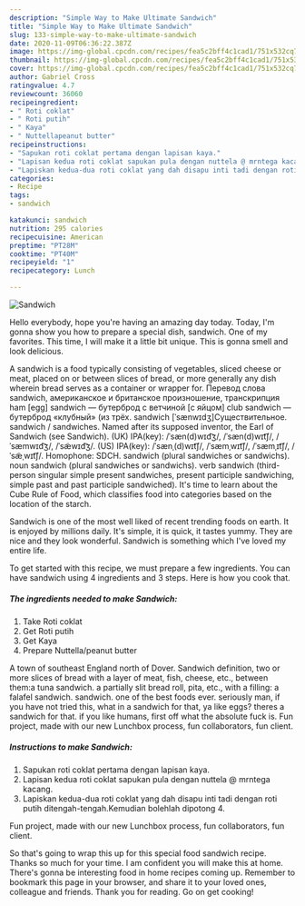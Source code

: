 ```yaml
---
description: "Simple Way to Make Ultimate Sandwich"
title: "Simple Way to Make Ultimate Sandwich"
slug: 133-simple-way-to-make-ultimate-sandwich
date: 2020-11-09T06:36:22.387Z
image: https://img-global.cpcdn.com/recipes/fea5c2bff4c1cad1/751x532cq70/sandwich-resipi-foto-utama.jpg
thumbnail: https://img-global.cpcdn.com/recipes/fea5c2bff4c1cad1/751x532cq70/sandwich-resipi-foto-utama.jpg
cover: https://img-global.cpcdn.com/recipes/fea5c2bff4c1cad1/751x532cq70/sandwich-resipi-foto-utama.jpg
author: Gabriel Cross
ratingvalue: 4.7
reviewcount: 36060
recipeingredient:
- " Roti coklat"
- " Roti putih"
- " Kaya"
- " Nuttellapeanut butter"
recipeinstructions:
- "Sapukan roti coklat pertama dengan lapisan kaya."
- "Lapisan kedua roti coklat sapukan pula dengan nuttela @ mrntega kacang."
- "Lapiskan kedua-dua roti coklat yang dah disapu inti tadi dengan roti putih ditengah-tengah.Kemudian bolehlah dipotong 4."
categories:
- Recipe
tags:
- sandwich

katakunci: sandwich 
nutrition: 295 calories
recipecuisine: American
preptime: "PT28M"
cooktime: "PT40M"
recipeyield: "1"
recipecategory: Lunch

---
```



![Sandwich](https://img-global.cpcdn.com/recipes/fea5c2bff4c1cad1/751x532cq70/sandwich-resipi-foto-utama.jpg)

Hello everybody, hope you're having an amazing day today. Today, I'm gonna show you how to prepare a special dish, sandwich. One of my favorites. This time, I will make it a little bit unique. This is gonna smell and look delicious.

A sandwich is a food typically consisting of vegetables, sliced cheese or meat, placed on or between slices of bread, or more generally any dish wherein bread serves as a container or wrapper for. Перевод слова sandwich, американское и британское произношение, транскрипция ham [egg] sandwich — бутерброд с ветчиной [с яйцом] club sandwich — бутерброд «клубный» (из трёх. sandwich [ˈsænwɪdʒ]Существительное. sandwich / sandwiches. Named after its supposed inventor, the Earl of Sandwich (see Sandwich). (UK) IPA(key): /ˈsæn(d)wɪd͡ʒ/, /ˈsæn(d)wɪt͡ʃ/, /ˈsæmwɪd͡ʒ/, /ˈsæ̃wɪd͡ʒ/. (US) IPA(key): /ˈsænˌ(d)wɪt͡ʃ/, /ˈsæmˌwɪt͡ʃ/, /ˈsæmˌɪt͡ʃ/, /ˈsæ̃ˌwɪt͡ʃ/. Homophone: SDCH. sandwich (plural sandwiches or sandwichs). noun sandwich (plural sandwiches or sandwichs). verb sandwich (third-person singular simple present sandwiches, present participle sandwiching, simple past and past participle sandwiched). It&#39;s time to learn about the Cube Rule of Food, which classifies food into categories based on the location of the starch.

Sandwich is one of the most well liked of recent trending foods on earth. It is enjoyed by millions daily. It's simple, it is quick, it tastes yummy. They are nice and they look wonderful. Sandwich is something which I've loved my entire life.


To get started with this recipe, we must prepare a few ingredients. You can have sandwich using 4 ingredients and 3 steps. Here is how you cook that.

<!--inarticleads1-->

##### The ingredients needed to make Sandwich:

1. Take  Roti coklat
1. Get  Roti putih
1. Get  Kaya
1. Prepare  Nuttella/peanut butter


A town of southeast England north of Dover. Sandwich definition, two or more slices of bread with a layer of meat, fish, cheese, etc., between them:a tuna sandwich. a partially slit bread roll, pita, etc., with a filling: a falafel sandwich. sandwich. one of the best foods ever. seriously man, if you have not tried this, what in a sandwich for that, ya like eggs? theres a sandwich for that. if you like humans, first off what the absolute fuck is. Fun project, made with our new Lunchbox process, fun collaborators, fun client. 

<!--inarticleads2-->

##### Instructions to make Sandwich:

1. Sapukan roti coklat pertama dengan lapisan kaya.
1. Lapisan kedua roti coklat sapukan pula dengan nuttela @ mrntega kacang.
1. Lapiskan kedua-dua roti coklat yang dah disapu inti tadi dengan roti putih ditengah-tengah.Kemudian bolehlah dipotong 4.


Fun project, made with our new Lunchbox process, fun collaborators, fun client. 

So that's going to wrap this up for this special food sandwich recipe. Thanks so much for your time. I am confident you will make this at home. There's gonna be interesting food in home recipes coming up. Remember to bookmark this page in your browser, and share it to your loved ones, colleague and friends. Thank you for reading. Go on get cooking!
